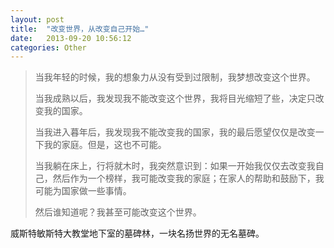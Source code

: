 ```yaml
---
layout: post
title:  "改变世界，从改变自己开始…"
date:   2013-09-20 10:56:12
categories: Other
---
```

>当我年轻的时候，我的想象力从没有受到过限制，我梦想改变这个世界。
>
>当我成熟以后，我发现我不能改变这个世界，我将目光缩短了些，决定只改变我的国家。
>
>当我进入暮年后，我发现我不能改变我的国家，我的最后愿望仅仅是改变一下我的家庭。但是，这也不可能。
>
>当我躺在床上，行将就木时，我突然意识到：如果一开始我仅仅去改变我自己，然后作为一个榜样，我可能改变我的家庭；在家人的帮助和鼓励下，我可能为国家做一些事情。
>
>然后谁知道呢？我甚至可能改变这个世界。

威斯特敏斯特大教堂地下室的墓碑林，一块名扬世界的无名墓碑。


